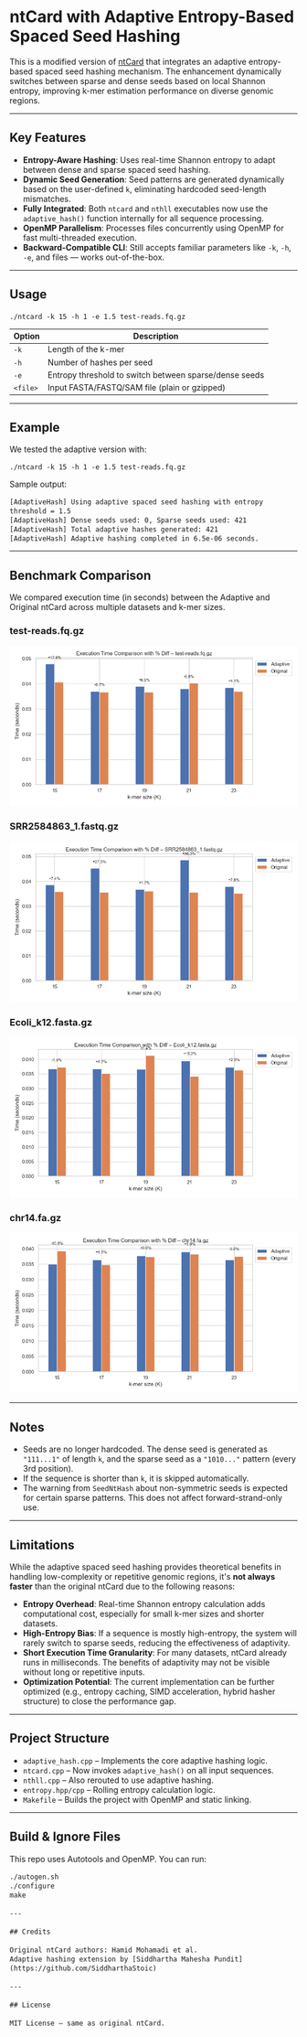 
# ntCard with Adaptive Entropy-Based Spaced Seed Hashing

This is a modified version of [ntCard](https://github.com/bcgsc/ntCard) that integrates an adaptive entropy-based spaced seed hashing mechanism. The enhancement dynamically switches between sparse and dense seeds based on local Shannon entropy, improving k-mer estimation performance on diverse genomic regions.

---

## Key Features

- **Entropy-Aware Hashing**: Uses real-time Shannon entropy to adapt between dense and sparse spaced seed hashing.
- **Dynamic Seed Generation**: Seed patterns are generated dynamically based on the user-defined `k`, eliminating hardcoded seed-length mismatches.
- **Fully Integrated**: Both `ntcard` and `nthll` executables now use the `adaptive_hash()` function internally for all sequence processing.
- **OpenMP Parallelism**: Processes files concurrently using OpenMP for fast multi-threaded execution.
- **Backward-Compatible CLI**: Still accepts familiar parameters like `-k`, `-h`, `-e`, and files — works out-of-the-box.

---

## Usage

```
./ntcard -k 15 -h 1 -e 1.5 test-reads.fq.gz
```

| Option | Description |
|--------|-------------|
| `-k`   | Length of the k-mer |
| `-h`   | Number of hashes per seed |
| `-e`   | Entropy threshold to switch between sparse/dense seeds |
| `<file>` | Input FASTA/FASTQ/SAM file (plain or gzipped) |

---

## Example

We tested the adaptive version with:

```
./ntcard -k 15 -h 1 -e 1.5 test-reads.fq.gz
```

Sample output:

```
[AdaptiveHash] Using adaptive spaced seed hashing with entropy threshold = 1.5
[AdaptiveHash] Dense seeds used: 0, Sparse seeds used: 421
[AdaptiveHash] Total adaptive hashes generated: 421
[AdaptiveHash] Adaptive hashing completed in 6.5e-06 seconds.
```

---

## Benchmark Comparison

We compared execution time (in seconds) between the Adaptive and Original ntCard across multiple datasets and k-mer sizes.

### test-reads.fq.gz
![test-reads](plots/bar_comparison_test-reads_fq_gz.png)

### SRR2584863_1.fastq.gz
![SRR2584863](plots/bar_comparison_SRR2584863_1_fastq_gz.png)

### Ecoli_k12.fasta.gz
![ecoli](plots/bar_comparison_Ecoli_k12_fasta_gz.png)

### chr14.fa.gz
![chr14](plots/bar_comparison_chr14_fa_gz.png)

---

## Notes

- Seeds are no longer hardcoded. The dense seed is generated as `"111...1"` of length `k`, and the sparse seed as a `"1010..."` pattern (every 3rd position).
- If the sequence is shorter than `k`, it is skipped automatically.
- The warning from `SeedNtHash` about non-symmetric seeds is expected for certain sparse patterns. This does not affect forward-strand-only use.

---

## Limitations

While the adaptive spaced seed hashing provides theoretical benefits in handling low-complexity or repetitive genomic regions, it's **not always faster** than the original ntCard due to the following reasons:

- **Entropy Overhead**: Real-time Shannon entropy calculation adds computational cost, especially for small k-mer sizes and shorter datasets.
- **High-Entropy Bias**: If a sequence is mostly high-entropy, the system will rarely switch to sparse seeds, reducing the effectiveness of adaptivity.
- **Short Execution Time Granularity**: For many datasets, ntCard already runs in milliseconds. The benefits of adaptivity may not be visible without long or repetitive inputs.
- **Optimization Potential**: The current implementation can be further optimized (e.g., entropy caching, SIMD acceleration, hybrid hasher structure) to close the performance gap.

---

## Project Structure

- `adaptive_hash.cpp` – Implements the core adaptive hashing logic.
- `ntcard.cpp` – Now invokes `adaptive_hash()` on all input sequences.
- `nthll.cpp` – Also rerouted to use adaptive hashing.
- `entropy.hpp/cpp` – Rolling entropy calculation logic.
- `Makefile` – Builds the project with OpenMP and static linking.

---

## Build & Ignore Files

This repo uses Autotools and OpenMP. You can run:
```
./autogen.sh
./configure
make

---

## Credits

Original ntCard authors: Hamid Mohamadi et al.  
Adaptive hashing extension by [Siddhartha Mahesha Pundit](https://github.com/SiddharthaStoic)

---

## License

MIT License — same as original ntCard.